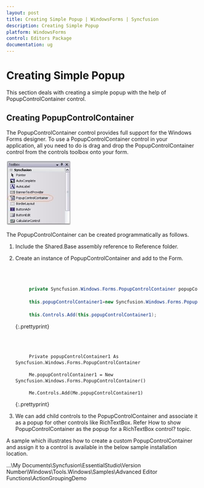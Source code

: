 ```yaml
---
layout: post
title: Creating Simple Popup | WindowsForms | Syncfusion
description: Creating Simple Popup
platform: WindowsForms
control: Editors Package
documentation: ug
---
```


# Creating Simple Popup

This section deals with creating a simple popup with the help of PopupControlContainer control.

## Creating PopupControlContainer

The PopupControlContainer control provides full support for the Windows Forms designer. To use a PopupControlContainer control in your application, all you need to do is drag and drop the PopupControlContainer control from the controls toolbox onto your form. 

 ![](Container-Control-Images/Overview_img356.jpeg) 



The PopupControlContainer can be created programmatically as follows.

1. Include the Shared.Base assembly reference to Reference folder.
2. Create an instance of PopupControlContainer and add to the Form.

   ~~~ cs



		private Syncfusion.Windows.Forms.PopupControlContainer popupControlContainer1;

		this.popupControlContainer1=new Syncfusion.Windows.Forms.PopupControlContainer();

		this.Controls.Add(this.popupControlContainer1);

   ~~~
   {:.prettyprint}

   ~~~ vbnet



		Private popupControlContainer1 As Syncfusion.Windows.Forms.PopupControlContainer

		Me.popupControlContainer1 = New Syncfusion.Windows.Forms.PopupControlContainer()

		Me.Controls.Add(Me.popupControlContainer1)

   ~~~
   {:.prettyprint}

3. We can add child controls to the PopupControlContainer and associate it as a popup for other controls like RichTextBox. Refer How to show PopupControlContainer as the popup for a RichTextBox control? topic.

A sample which illustrates how to create a custom PopupControlContainer and assign it to a control is available in the below sample installation location.

…\My Documents\Syncfusion\EssentialStudio\Version Number\Windows\Tools.Windows\Samples\Advanced Editor Functions\ActionGroupingDemo
